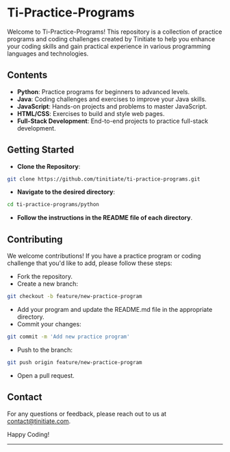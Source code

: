 # Ti-Practice-Programs
Welcome to Ti-Practice-Programs! This repository is a collection of practice programs and coding challenges created by Tinitiate to help you enhance your coding skills and gain practical experience in various programming languages and technologies.

## Contents

- **Python**: Practice programs for beginners to advanced levels.
- **Java**: Coding challenges and exercises to improve your Java skills.
- **JavaScript**: Hands-on projects and problems to master JavaScript.
- **HTML/CSS**: Exercises to build and style web pages.
- **Full-Stack Development**: End-to-end projects to practice full-stack development.

## Getting Started

- **Clone the Repository**:

```sh
git clone https://github.com/tinitiate/ti-practice-programs.git

```
- **Navigate to the desired directory**:

```sh
cd ti-practice-programs/python

```
- **Follow the instructions in the README file of each directory**.

## Contributing
We welcome contributions! If you have a practice program or coding challenge that you'd like to add, please follow these steps:


- Fork the repository.
- Create a new branch:
```sh
git checkout -b feature/new-practice-program

```
- Add your program and update the README.md file in the appropriate directory.
- Commit your changes:
```sh
git commit -m 'Add new practice program'

```
- Push to the branch:
```sh
git push origin feature/new-practice-program

```
- Open a pull request.

## Contact
For any questions or feedback, please reach out to us at <a rel="noreferrer">contact@tinitiate.com</a>.

Happy Coding!



------------------